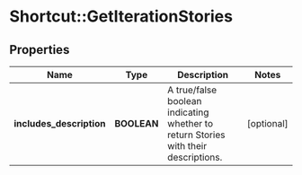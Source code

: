 # Shortcut::GetIterationStories

## Properties
Name | Type | Description | Notes
------------ | ------------- | ------------- | -------------
**includes_description** | **BOOLEAN** | A true/false boolean indicating whether to return Stories with their descriptions. | [optional] 

